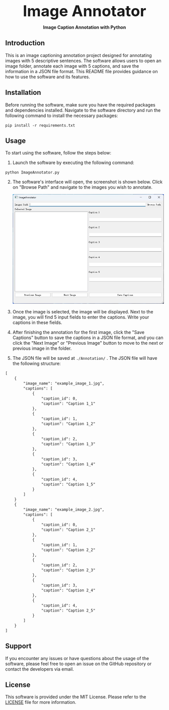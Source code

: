 **<center><font size=7>Image Annotator</font></center>**

**<center>Image Caption Annotation with Python</center>**

## Introduction

This is an image captioning annotation project designed for annotating images with 5 descriptive sentences. The software allows users to open an image folder, annotate each image with 5 captions, and save the information in a JSON file format. This README file provides guidance on how to use the software and its features.

## Installation

Before running the software, make sure you have the required packages and dependencies installed. Navigate to the software directory and run the following command to install the necessary packages:

```
pip install -r requirements.txt
```

## Usage

To start using the software, follow the steps below:

1. Launch the software by executing the following command:

```
python ImageAnnotator.py
```

2. The software's interface will open, the screenshot is shown below. Click on "Browse Path" and navigate to the images you wish to annotate.

   ![ScreenShot](.\ScreenShot\ScreenShot.png)

3. Once the image is selected, the image will be displayed. Next to the image, you will find 5 input fields to enter the captions. Write your captions in these fields.

4. After finishing the annotation for the first image, click the "Save Captions" button to save the captions in a JSON file format, and you can click the "Next Image" or "Previous Image" button to move to the next or previous image in the folder. 

5. The JSON file will be saved at  `./Annotation/` . The JSON file will have the following structure:

```
[
    {
        "image_name": "example_image_1.jpg",
        "captions": [
            {
                "caption_id": 0,
                "caption": "Caption 1_1"
            },
            {
                "caption_id": 1,
                "caption": "Caption 1_2"
            },
            {
                "caption_id": 2,
                "caption": "Caption 1_3"
            },
            {
                "caption_id": 3,
                "caption": "Caption 1_4"
            },
            {
                "caption_id": 4,
                "caption": "Caption 1_5"
            }
        ]
    }
    {
        "image_name": "example_image_2.jpg",
        "captions": [
            {
                "caption_id": 0,
                "caption": "Caption 2_1"
            },
            {
                "caption_id": 1,
                "caption": "Caption 2_2"
            },
            {
                "caption_id": 2,
                "caption": "Caption 2_3"
            },
            {
                "caption_id": 3,
                "caption": "Caption 2_4"
            },
            {
                "caption_id": 4,
                "caption": "Caption 2_5"
            }
        ]
    }
]
```

## Support

If you encounter any issues or have questions about the usage of the software, please feel free to open an issue on the GitHub repository or contact the developers via email.

## License

This software is provided under the MIT License. Please refer to the [LICENSE](LICENSE) file for more information.
